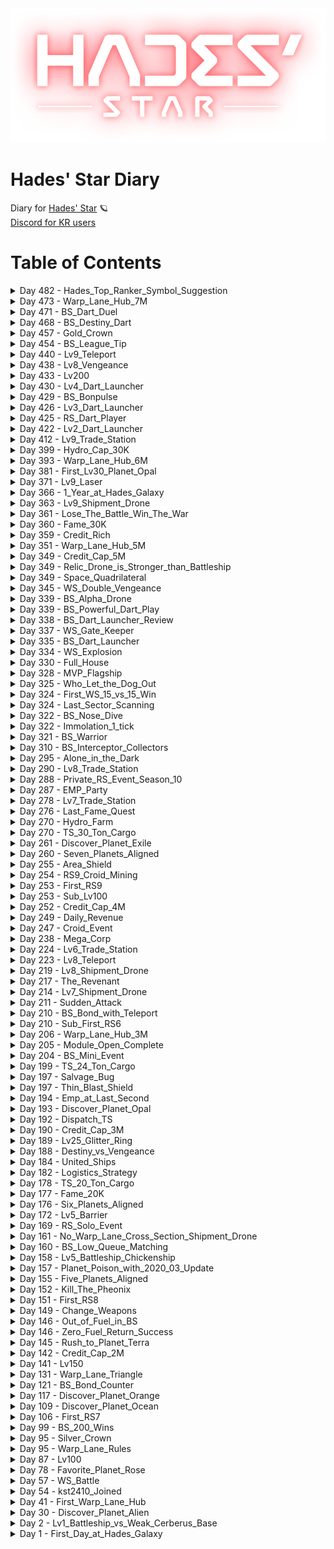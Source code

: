 <div align='center'>
  <img src='./assets/logo.png' alt='logo'>
</div>

# Hades' Star Diary
Diary for [Hades' Star](https://store.steampowered.com/app/755800) :ringed_planet:  
[Discord for KR users](http://discord.gg/TR5CJ2p)

# Table of Contents
  <details>
    <summary>Day 482 - Hades_Top_Ranker_Symbol_Suggestion</summary>
    <br/>각 성단별 랭커 심볼에 대한 단상...  <br/>헤드기어보다는 후광같은 걸로 표현했으면 훨씬 더 좋았을것 같다  <br/>현재 심볼 그대로라면 백성 랭커는 영 되고싶지않다 :smirk:    <br/><br/>
    <image src="./assets/20211023_Hades_Top_Ranker_Symbol_Suggestion.png" align="center">
  </details>
  <details>
    <summary>Day 473 - Warp_Lane_Hub_7M</summary>
    <br/>7백만 워프레인허브 완공! :yum:    <br/><br/>
    <image src="./assets/20211014_Warp_Lane_Hub_7M.png" align="center">
  </details>
  <details>
    <summary>Day 471 - BS_Dart_Duel</summary>
    <br/>청성 다트 랭커 간의 막고라....  <br/>패자는 즉시 5등 :weary:   <br/><br/>상대가 10오실에 6다트라 무기 실드 모두 열세였는데...  <br/>다행히 상대가 다트 무빙샷 매커니즘에 익숙치 않아 다트 미사일 6대 중 1대만 맞고 승리 :laughing:  <br/>원래는 2대 맞을 건데 임펄스로 긴급탈출해서 생존! 2대 맞았으면 죽었을듯...  <br/><br/>그나저나... 4렙 다트 4대나 꽂아야 간신히 죽다니... 역시 10오실 미친 실드량 :confused:  <br/><br/>[youtube video](https://youtu.be/QV3F4djVQD0)    <br/><br/>
    <image src="./assets/20211012_BS_Dart_Duel.png" align="center">
  </details>
  <details>
    <summary>Day 468 - BS_Destiny_Dart</summary>
    <br/>운명의 다트... :dart::star2:    <br/><br/>[youtube video](https://youtu.be/GkIXZApo_Xg)  <br/><br/>
    <image src="./assets/20211009_BS_Destiny_Dart.png" align="center">
  </details>
  <details>
    <summary>Day 457 - Gold_Crown</summary>
    <br/>청성 금왕관으로 업그레이드! :crown:  <br/>다음 시즌엔 꼭 청성 마스터... :sob:  <br/><br/>
    <image src="./assets/20210928_Gold_Crown.png" align="center">
  </details>
  <details>
    <summary>Day 454 - BS_League_Tip</summary>
    <br/>청색성단 리그 1일차에 청성 랭킹 6판 (all 1등 시 총 72점) 확보 방법  <br/><br/>문제 상황 :  <br/>리그 시작 전에 청성을 안하고 쌓아두면 청성 보상이 2일치 쌓이듯 랭킹 6판 (하루에 랭킹 3판씩 생성) 이 쌓여있을거라고 생각하지만  <br/>실은 랭킹 3판 + 1판 = 4판 밖에 쌓이지 않는다  <br/>청성 랭커를 노린다면 몇점 차이로 승부가 갈리는 경우도 있으므로, 이는 매우 크리티컬한 문제다.  <br/><br/>해결 방법 :  <br/>청성 리그는 한국 시간으로 대략 새벽 2시 20분에 시작하고 끝난다. 이 점을 이용하여 다음과 같은 플레이가 가능하다  <br/>  <br/>1. 리그 종료 1d 5h 전 (한국 시간 9시) 에 청성 랭킹 3판을 완료한다  <br/>2. 리그 종료 0d 5h 에는 청성을 하지 않는다 (랭킹 3판 생성)  <br/>3. 리그 종료 후 새로운 리그에서 청성을 한다  <br/>4. 새로운 리그 종료 29d 5h 쯤 랭킹 3판이 다시 생기면 청성을 한다 (청성 1일차 랭킹 6판 완료)  <br/>5. 새로운 리그가 종료되기 전에 (30일 * 3판) + 3판 = 93판을 플레이할 수 있다   <br/>  <br/>리그 기간 내내 all 1등 시 93판 * 12점 = 1,116점으로 이론 상 최대점수 획득이 가능하다.  <br/>  <br/>참고로 역대 청성 1등은 940 ~ 1,000 점 수준에 형성되어 있으며 이는 1등/1등/2등 = 32점으로 하루 평균 4점 감점 당한 수준이다.<br/>
  </details>
  <details>
    <summary>Day 440 - Lv9_Teleport</summary>
    <br/>9텔의 위엄... 어마무시한 범위보소 :100:  <br/>근데 수소 소비량 800... :pensive:  <br/>  <br/><br/>
    <image src="./assets/20210911_Lv9_Teleport.png" align="center">
  </details>
  <details>
    <summary>Day 438 - Lv8_Vengeance</summary>
    <br/>복수 8렙 달성 :star2:  <br/>  <br/><br/>
    <image src="./assets/20210909_Lv8_Vengeance.png" align="center">
  </details>
  <details>
    <summary>Day 433 - Lv200</summary>
    <br/>200렙 달성!<br/>플레이 433일만에 튜토리얼 끝낸 늅 :hatching_chick:  <br/><br/>
    <image src="./assets/20210904_Lv200.png" align="center">
  </details>
  <details>
    <summary>Day 430 - Lv4_Dart_Launcher</summary>
    <br/>다트 4렙 달성...!  <br/>이제 가디언 한방따리! 드루와 드루와 :boom:  <br/><br/>
    <image src="./assets/20210901_Lv4_Dart_Launcher.png" align="center">
  </details>
  <details>
    <summary>Day 429 - BS_Bonpulse</summary>
    <br/>청성 업계인의 새로운 무기 : 끈펄스 :star2:    <br/><br/>[youtube video](https://youtu.be/lKttyMr1nCE)    <br/><br/>
    <image src="./assets/20210831_BS_Bonpulse.png" align="center">
  </details>
  <details>
    <summary>Day 426 - Lv3_Dart_Launcher</summary>
    <br/>다트 3렙 완료!  <br/>좀 더 강해진 기분이 든다 :muscle:    <br/><br/>
    <image src="./assets/20210828_Lv3_Dart_Launcher.png" align="center">
  </details>
  <details>
    <summary>Day 425 - RS_Dart_Player</summary>
    <br/>9적 다다대 조합으로 성공적 변경 :kissing_heart:  <br/><br/>처음에는 적응안돼서 1행 실패 3~5회 연속으로하다가...  <br/>눈물을 흘리며 텔 모두 빼고 강화에 복수2개까지 껴서 1행 간신히 성공...  <br/><br/>이 렙 먹고 뚜벅이라니!!! :sob: <br/><br/>하지만 좀 더 돌다보니 손(?)이 업그레이드 되어서 다시 강화랑 복수 하나 빼고 텔포 재설치 후 솔로 1행 성공!  <br/>뚜벅이 탈출 성공 :innocent:  <br/><br/>현재 조합은  <br/><br/>8대형/4오실/8텔/7복수/3재활/1안식  <br/>2다트/5블실/8텔/7장벽/3재활/1안식  <br/>2다트/1광실/8텔/7장벽/3재활/1안식  <br/><br/>
    <image src="./assets/20210827_RS_Dart_Player.png" align="center">
  </details>
  <details>
    <summary>Day 422 - Lv2_Dart_Launcher</summary>
    <br/>다트런쳐 2렙 :rocket:    <br/>인터셉터 한방 컷 나오는 5렙까지 쭉 달릴 예정 :wink:  <br/><br/>
    <image src="./assets/20210824_Lv2_Dart_Launcher.png" align="center">
  </details>
  <details>
    <summary>Day 412 - Lv9_Trade_Station</summary>
    <br/>교역정거장 9렙 완공!  <br/><br/>
    <image src="./assets/20210814_Lv9_Trade_Station.png" align="center">
  </details>
  <details>
    <summary>Day 399 - Hydro_Cap_30K</summary>
    <br/>수소캡 30만 달성!  <br/><br/>
    <image src="./assets/20210801_Hydro_Cap_30K.png" align="center">
  </details>
  <details>
    <summary>Day 393 - Warp_Lane_Hub_6M</summary>
    <br/>6M 워프레인허브 완공!  <br/>스페이스 나스카 문양을 완성해가고 있다... :star_struck:  <br/><br/>
    <image src="./assets/20210726_Warp_Lane_Hub_6M.png" align="center">
  </details>
  <details>
    <summary>Day 381 - First_Lv30_Planet_Opal</summary>
    <br/>첫 레벨 30 행성...!  <br/>우주엘레베이터가 인상적이다. 언제 설치됐지 :monocle_face:  <br/>  <br/><br/>
    <image src="./assets/20210714_First_Lv30_Planet_Opal.png" align="center">
  </details>
  <details>
    <summary>Day 371 - Lv9_Laser</summary>
    <br/>9레 완성!  <br/>6레부터 한번에 쭉달려서 9레가 되니 정말 체감 파워 뿜뿜 :star_struck:   <br/>이제 청성에서도 백성에서도 맞대결이 두렵지 않다 :muscle:  <br/>  <br/><br/>
    <image src="./assets/20210704_Lv9_Laser.png" align="center">
  </details>
  <details>
    <summary>Day 366 - 1_Year_at_Hades_Galaxy</summary>
    <br/>하데스 은하계 진입 1주년 :kissing_heart:<br/>
  </details>
  <details>
    <summary>Day 363 - Lv9_Shipment_Drone</summary>
    <br/>수송품드론 9레벨 달성!!! :moneybag:  <br/><br/>수소소비량 7,500 -> 10,000 으로 증가  <br/>  <br/><br/>
    <image src="./assets/20210626_Lv9_Shipment_Drone.png" align="center">
  </details>
  <details>
    <summary>Day 361 - Lose_The_Battle_Win_The_War</summary>
    <br/>백성 격언 중 "상대 콥에 12끈이 보이거든 1행이나 하라..." 는 말이 있다  <br/>질게 뻔한 한타 싸움... 하지만 백성에서는 기습적 동맥경화(?) 한 방이면 모든 게 끝!  <br/><br/>방심한 상대는 우리 전함들을 한번 전멸시키고 유물을 163개나 10행에 넣어두고도 딱 2개...  <br/>그것도 인트러스트로 간신히 가져갈 수 있었다 ㅋㅋㅋ  <br/><br/>최종 스코어는 자그마치 26 : 2 로 낙승!  <br/><br/>[youtube video](https://youtu.be/qNXM8x_8c8g)   <br/><br/>
    <image src="./assets/20210624_Lose_The_Battle_Win_The_War.png" align="center">
  </details>
  <details>
    <summary>Day 360 - Fame_30K</summary>
    <br/>명성 30,000 달성!!  <br/><br/>
    <image src="./assets/20210623_Fame_30K.png" align="center">
  </details>
  <details>
    <summary>Day 359 - Credit_Rich</summary>
    <br/>나도 이제 크레딧 부- 자 :moneybag:  <br/><br/>
    <image src="./assets/20210622_Credit_Rich.png" align="center">
  </details>
  <details>
    <summary>Day 351 - Warp_Lane_Hub_5M</summary>
    <br/>5M 워프레인허브 완공 :star_struck:  <br/><br/>
    <image src="./assets/20210614_Warp_Lane_Hub_5M.png" align="center">
  </details>
  <details>
    <summary>Day 349 - Credit_Cap_5M</summary>
    <br/>5백만 클캡 달성! <br/>드뎌 워프레인, 수송드론 5백만따리 업그레이드 하겠구먼!  <br/><br/>
  </details>
  <details>
    <summary>Day 349 - Relic_Drone_is_Stronger_than_Battleship</summary>
    <br/>긴장이 흐르는 국경지대...  <br/><br/>초반 격전지 였던 10시 방향 10행에서 무력으로 밀린 후 :sob:  <br/>급하게 5시 방향 10행으로 변경.  <br/><br/>근데 웃긴 건 압도적 점수 차이로 이길 예정 :roll_eyes:  <br/>고렙 유물드론이 이렇게 중요합니다...  <br/><br/>
    <image src="./assets/20210612_Relic_Drone_is_Stronger_than_Battleship.png" align="center">
  </details>
  <details>
    <summary>Day 349 - Space_Quadrilateral</summary>
    <br/>범- 우주적 도형 생성...    <br/><br/>
    <image src="./assets/20210612_Space_Quadrilateral.png" align="center">
  </details>
  <details>
    <summary>Day 345 - WS_Double_Vengeance</summary>
    <br/>더블 복수 예열 중...  <br/><br/>
    <image src="./assets/20210608_WS_Double_Vengeance.png" align="center">
  </details>
  <details>
    <summary>Day 339 - BS_Alpha_Drone</summary>
    <br/>청성 종이비행기 날리기의 핵심은 역시  <br/>종이비행기의 내구력!  <br/><br/>1렙 : 400, 2렙 1,200, 3렙 2,500 인데  <br/>인셉 DPS가 90이니 3렙이면 인셉 3마리 협공도 약 9초 정도 버틸 수 있는 수준!  <br/><br/>이정도면 인셉 날리기엔 이론상 충분하다  <br/>빨리 올려서 다음 시즌은 제발 성공적으로... :weary:  <br/><br/>
    <image src="./assets/20210602_BS_Alpha_Drone.png" align="center">
  </details>
  <details>
    <summary>Day 339 - BS_Powerful_Dart_Play</summary>
    <br/>다트 1렙 + 광실 1렙으로 전함 2대 순삭하기...  <br/>진짜 맞기만하면 엄청 쎄긴하다 다트 :star_struck:  <br/><br/>[youtube video](https://youtu.be/yTFV_2I4Hbc)<br/>
  </details>
  <details>
    <summary>Day 338 - BS_Dart_Launcher_Review</summary>
    <br/>청성 다트 모듈로 도전 후기 <br/><br/>1. 인셉은 최악의 적 :  <br/>딱 달라붙은 상태 아니면 같은 위치에서 인셉 하나한테 영거리 다트 쏴도 못 맞춘다 (오메가 실드 사용 시)  <br/><br/>2. 다트의 긴 사정거리는 패널티 :  <br/>보통이면 안 닿고 스쳐지나갈 위치인데 어그로 끌려서 인셉들이 몰려듬 :weary:  <br/><br/>3. 종잇장도 맞들면 망 :  <br/>다트와 본체가 인셉에게 동시에 맞으니 안 그래도 종잇장인 광역실드가 살살 녹아버림 :sob: (광역 실드 사용 시)  <br/><br/>4. 너덜너덜 :  <br/>타임워프로 실드 2장 쓰는데도 켈베들 처리하고나면 너덜너덜...  <br/>광역 실드는 살살 녹아서, 오메가 실드는 딜 로스가 너무 많아서.. :vomiting_face:  <br/><br/>결론  <br/><br/>다트는 고급 사용자용 모듈 맞음 ㅇㅇ; 당할 땐 신박한데 쓰는 입장에선 좋지만은 않은 모듈    <br/>이번 시즌은 망... 알파드론 3렙으로 인셉들 싹 치우는 거 가능한지 시험해보고 <br/>안된다 싶으면 차라리 원래 하던대로 포격끼고 도는 게 나을 듯  <br/>랭크 매칭율로 보나 승률로 보나 이래저래...<br/>
  </details>
  <details>
    <summary>Day 337 - WS_Gate_Keeper</summary>
    <br/>다트 찍고 처음으로 해보는 백색성단 게이트키퍼  <br/><br/>주요 임무는 펫 삼을 켈베 하나를 끈텔로 납치 후 다트로 피해 없는 교전상태를 유지,  <br/>외근 나간 다른 전함들이 도약으로 빠른 귀환 & 모듈 교환이 가능하도록 하는 것  <br/><br/>이 직무는 간단해보이지만 사실 텔, 끈, 다트, 장벽 4개 모듈이 필요한 콤비네이션...!!  <br/><br/>
    <image src="./assets/20210531_WS_Gate_Keeper.png" align="center">
  </details>
  <details>
    <summary>Day 335 - BS_Dart_Launcher</summary>
    <br/>청색성단 다음 시즌 도전 준비 (거의) 완료...  <br/>끈 2렙이랑 알파드론 3렙으로만 올리면 되는데,  <br/>뭐 크리티컬한 셋팅인 다트 1렙과 복수 7렙은 준비가 완료되었으니 문제 없음!  <br/><br/>
    <image src="./assets/20210529_BS_Dart_Launcher.png" align="center">
  </details>
  <details>
    <summary>Day 334 - WS_Explosion</summary>
    <br/>하데스 스타 최고의 장관은 역시 백색성단 폭파씬 :bomb:  <br/><br/>
    <image src="./assets/20210528_WS_Explosion.png" align="center">
  </details>
  <details>
    <summary>Day 330 - Full_House</summary>
    <br/>마지막 섹터 스캔을 끝으로 마지막 행성이자 두번째 얼음행성 발견 완료! :ice_cube:  <br/>두개의 강한켈베기지를 적성3+청성1+백성1 = 전함 5대 총동원해서 밀어버리고  <br/>노랑성단 탐험가 + 식민지 개척자 업적도 완료하니,  <br/>이제 후반부 컨텐츠에 들어섰구나... 하는 느낌이 확~ 온다 :sweat_smile:  <br/><br/>
    <image src="./assets/20210524_Full_House.png" align="center">
  </details>
  <details>
    <summary>Day 328 - MVP_Flagship</summary>
    <br/>이번 백색성단의 MVP : 기함  <br/>유물 22개 + 수송 2대 + 채굴 1대 잡아먹는 기염을 토해 승리 굳히기를 해냄...!  <br/>상대는 10행 점거하고 우리는 5행 점거했는데 ㅋㅋㅋㅋㅋ  <br/>게이트키퍼가 얼마나 중요한 포지션인지 확인할 수 있었던 판이었음 :laughing:  <br/><br/>
    <image src="./assets/20210522_MVP_Flagship.png" align="center">
  </details>
  <details>
    <summary>Day 325 - Who_Let_the_Dog_Out</summary>
    <br/>1다트 2광실 12탐웦의 무시무시함을 목격...  <br/>기동력 실화냐...  <br/>이기긴 했는데 리얼 운빨 :fearful:  <br/><br/>[youtube video](https://youtu.be/PIAtvsS8rHk)  <br/><br/>
    <image src="./assets/20210519_Who_Let_the_Dog_Out.png" align="center">
  </details>
  <details>
    <summary>Day 324 - First_WS_15_vs_15_Win</summary>
    <br/>백색 첫 15 vs 15 승리...!  <br/>9적 오고 3티어 승리를 하니 120만 클딧에 8만 수소...! :moneybag:  <br/>달달하다 :honey_pot:  <br/><br/>
    <image src="./assets/20210518_First_WS_15_vs_15_Win.png" align="center">
  </details>
  <details>
    <summary>Day 324 - Last_Sector_Scanning</summary>
    <br/>마지막 섹터까지 오픈 중...  <br/>결국 끝을 보게 만드는구나 더럽게 안나오는 얼행2... :sweat:    <br/><br/>
    <image src="./assets/20210518_Last_Sector_Scanning.png" align="center">
  </details>
  <details>
    <summary>Day 322 - BS_Nose_Dive</summary>
    <br/>"난 죽음을 택하겠다!"  <br/><br/>[youtube video](https://youtu.be/GCREdQUiNvI)<br/>
  </details>
  <details>
    <summary>Day 322 - Immolation_1_tick</summary>
    <br/>기함 이몰레이션을 처음 직접 써봤다...  <br/>1틱 차이로는 피가 0이되어도 켈베 함선 이미지가 남아있다는 것을 확인 신기신기... :sweat_smile:  <br/><br/>
    <image src="./assets/20210516_Immolation_1_tick.png" align="center">
  </details>
  <details>
    <summary>Day 321 - BS_Warrior</summary>
    <br/>청색성단 워리어 업적 완료!  <br/><br/>
    <image src="./assets/20210515_BS_Warrior.png" align="center">
  </details>
  <details>
    <summary>Day 310 - BS_Interceptor_Collectors</summary>
    <br/>착한인셉 42친구 모으기 퀘스트...  <br/>게으름피우다 2시간 남짓 남았을 때 18친구밖에 못 모은 상태였는데  <br/>청성에서 수기+재활용+강화+안식끼고 인셉대환장파티를 열어 가볍게 해결!  <br/>참고로 돌다보니 안건데 내 전함 터진 이후에 인셉을 다른 전함이 잡더라도 카운트 올라감!  <br/><br/>[youtube video](https://www.youtube.com/watch?v=jO-uUAJO9wc)  <br/><br/>
    <image src="./assets/20210504_BS_Interceptor_Collectors.png" align="center">
  </details>
  <details>
    <summary>Day 295 - Alone_in_the_Dark</summary>
    <br/>강력한 켈베기지와 켈베함선이 그득할게 뻔한 미확인섹터를 안전하게 건너가는 채굴이...  <br/><br/>
    <image src="./assets/20210419_Alone_in_the_Dark.png" align="center">
  </details>
  <details>
    <summary>Day 290 - Lv8_Trade_Station</summary>
    <br/>교역정거장 8렙 완공!  <br/>교역정거장 6렙의 약 2배 효율... 믓찌다...  <br/>수송품 당 1,000 클딧 넘었다고 좋아했었는데 이젠 2,000 클딧! :heart_eyes:  <br/><br/>
    <image src="./assets/20210414_Lv8_Trade_Station.png" align="center">
  </details>
  <details>
    <summary>Day 288 - Private_RS_Event_Season_10</summary>
    <br/>비공개 적색성단 이벤트 시즌 10 종료  <br/><br/>혁명군 코퍼레이션 136위 / 342,029점  <br/>NOVA 코퍼레이션 181위 / 302,197점  <br/><br/>NOVA 콥에선 기본급 100% 인상(?) 받고 용병으로 뛰었고 (8적 16개, 7적 142개, 6적 18개) * 2 매출을 내는데 성공 :laughing:  <br/>200위권 밖일때부터 달려서 결국 200위 순위권에 뙇 모습이 나올 때의 그 뿌듯함이란...  <br/> <br/>7적 비공으로 유물 2배로 받아가며 뛰니 수소가 흑자가 나는 것을 볼 수 있었다...! 넘나리 풍성한 이벤트!  <br/>I also credit joa :money_mouth_face:    <br/><br/>
    <image src="./assets/20210412_Private_RS_Event_Season_10.png" align="center">
  </details>
  <details>
    <summary>Day 287 - EMP_Party</summary>
    <br/>신나게 터지는 EMP에 맞춰 인셉 댄스...  <br/><br/>[youtube video](https://youtu.be/SmfuUwMQXh0)<br/><br/>
    <image src="./assets/20210411_EMP_Party.png" align="center">
  </details>
  <details>
    <summary>Day 278 - Lv7_Trade_Station</summary>
    <br/>교역정거장 7렙 완성!  <br/>시간 당 1,568 클딧 :kissing_closed_eyes:  <br/><br/>
    <image src="./assets/20210402_Lv7_Trade_Station.png" align="center">
  </details>
  <details>
    <summary>Day 276 - Last_Fame_Quest</summary>
    <br/>마지막 명성퀘 완료...!  <br/>27,000 명성에 750,000 크레딧 112,500 수소 획득 :laughing:  <br/><br/>
    <image src="./assets/20210331_Last_Fame_Quest.png" align="center">
  </details>
  <details>
    <summary>Day 270 - Hydro_Farm</summary>
    <br/>부계 첫 포도밭 완성!  <br/>섹터 당 보유 수소량 : 21,000 = 1,500 * 14  <br/><br/>제네시스 1렙으로 시작해서 정말 오래걸렸다 :sob:  <br/><br/>
    <image src="./assets/20210325_Hydro_Farm.png" align="center">
  </details>
  <details>
    <summary>Day 270 - TS_30_Ton_Cargo</summary>
    <br/>수송선 30톤 달성...!!!  <br/>이제 7적 3개씩, 9적 2개씩! :blush:  <br/><br/>
    <image src="./assets/20210325_TS_30_Ton_Cargo.png" align="center">
  </details>
  <details>
    <summary>Day 261 - Discover_Planet_Exile</summary>
    <br/>첫번째 얼음행성 발견...!!! :ice_cube:  <br/><br/>
    <image src="./assets/20210316_Discover_Planet_Exile.png" align="center">
  </details>
  <details>
    <summary>Day 260 - Seven_Planets_Aligned</summary>
    <br/>부계 행성이 드디어 7개 1열로 완성되었다...  <br/>하데스 스타에서 행성을 1열로 늘어놓을수 있는 최대치 :zany_face:  <br/>이제 우주가 멸망할 일만 남은 건가  <br/><br/>
    <image src="./assets/20210315_Seven_Planets_Aligned.png" align="center">
  </details>
  <details>
    <summary>Day 255 - Area_Shield</summary>
    <br/>9적에서 광역실드 도입...  <br/>처음엔 오메가실드 2대 빼고 광실 2대 넣었는데  <br/>너무 종잇장이라... 선봉함은 오실로 교체했더니 편- 안.  <br/><br/>화력 딸려서 3포격 했더니  <br/>피닉스 터지고 나오는 힐링포션(?) 인 센티넬들이  <br/>독약으로 바뀌어서 엄청 따가웠는데 :skull_and_crossbones:   <br/>이제 블실함 터질 걱정 안해도 되서 기쁘다 :laughing:  <br/><br/>
    <image src="./assets/20210310_Area_Shield.png" align="center">
  </details>
  <details>
    <summary>Day 254 - RS9_Croid_Mining</summary>
    <br/>오늘도 평화로운 9적 꿀광...  <br/>이웃 섹터 폭격기 & 스톰이 격한 환영 중이다  <br/><br/>[youtube video](https://www.youtube.com/watch?v=-eu2N5eVj0s)<br/>
    <image src="./assets/20210309_RS9_Croid_Mining.png" align="center">
  </details>
  <details>
    <summary>Day 253 - First_RS9</summary>
    <br/>첫 9적 진입...  <br/>9적 행성이 불 행성인 이유를 알았다  <br/>불 맛이기 때문이다 :fire:    <br/>EMP 쓰고 1스톰, 2피닉, 1봄버 섹터를 밀어보려했으나 전멸 :sob:  <br/>화력 창렬... :vomiting_face:  <br/>8포격이 시급하다...  <br/>  <br/><br/>==========================<br/><br/>대형화포 빼고 EMP + 3포격 셋팅으로 화력 보강하여 1행 성공...!  <br/>8적 처음갔을때 재활용 빼고 4렙 전함으로 몸비틀어 깨던만큼은 아니지만 역시 편안한 클리어는 아님 :weary:  <br/>그나저나 9적 15톤이라 유물 1개씩 들고오니 수송선 6대 가야 행성 1개 간신히 다 털어오네... :sob:  <br/>10화물실확장 모듈 1순위로 변경!!!  <br/>도면 2,333장 더 모아야한다...  <br/><br/>
    <image src="./assets/20210308_First_RS9_01.png" align="center"><br/><br/><image src="./assets/20210308_First_RS9_02.png" align="center">
  </details>
  <details>
    <summary>Day 253 - Sub_Lv100</summary>
    <br/>부계 100렙 달성...!  <br/><br/>
    <image src="./assets/20210308_Sub_Lv100.png" align="center">
  </details>
  <details>
    <summary>Day 252 - Credit_Cap_4M</summary>
    <br/>400만 클캡...! :money_mouth_face:  <br/>9적 가즈아!!!  <br/><br/>
    <image src="./assets/20210307_Credit_Cap_4M.jpg" align="center">
  </details>
  <details>
    <summary>Day 249 - Daily_Revenue</summary>
    <br/>크레딧 1일 수입 내역  <br/><br/>총합 : 1,245,685    <br/>청성 : 169,650  <br/>꿀광 (적성 8렙) : 300,000 = 150,000 * 2 (2배 이벤트)  <br/>유물 연구 (적성 8렙 테트) : 49,600 = 6,200 * 8회  <br/>유물 재활용 (적성 7렙) : 192,000 = 2,400 * 20개 * 4회  <br/>수송 (수송품드론 8렙, 교역정거장 6렙 3개, 행성 14개) : 534,435 = 1,245,685 - 169,650 - 300,000 - 49,600 - 192,000  <br/><br/>
    <image src="./assets/20210304_Daily_Revenue.PNG" align="center">
  </details>
  <details>
    <summary>Day 247 - Croid_Event</summary>
    <br/>적성 꿀광 2배 이벤트라니...  <br/>이럴줄 알았으면 교역정거장 업글할게 아니라 빨리 9적부터 갔을텐데 ㅠㅠ  <br/><br/>크리스탈 박아볼까... 잠시 생각했으나<br/>9적 기준 2배 45만 클딧이라 8적 기준 30만 클딧이랑 차이가 15만 클딧...  <br/>7일 차이라고 생각하면 105만 클딧...  <br/>일일 클딧 수입이 100만이니 그냥 하루 놀았다 생각하고 패스하는 걸로... :sob:    <br/><br/>
    <image src="./assets/20210302_Croid_Event.PNG" align="center">
  </details>
  <details>
    <summary>Day 238 - Mega_Corp</summary>
    <br/>Mega Corp. 개념 및 소개  <br/><br/>Hades' Star 의 적색성단(이하 적성으로 축약표기) 매칭은 크게 2가지다  <br/>  1. 전세계 유저 임의 매칭 (= 공개적성, 공적)  <br/>  2. 코퍼레이션 내 매칭 (= 비공개적성, 비공)  <br/><br/>이때 1번의 문제는 수질(?) 이 너무 안좋다는 것이다  <br/>매칭돼고 유물이 있는 행성을 클리어하기보단 크레딧을 주는 Croid 만 캐고있거나  <br/>아예 전함은 워프를 시키지도 않는 날먹러가 있거나...  <br/>심한 경우 인터셉터 및 디스트로이어를 이용한 트롤링까지 다양하다  <br/><br/>그래서 2번을 택하자니...   <br/>내가 속해있는 코퍼레이션에 내가 도는 적성 레벨에 맞는 유저가 대기중인 경우가 적다는 단점이 있다  <br/>이에 양쪽의 단점을 메꾸기 위해 생겨난 것이 콥들의 연합체인 "메가 코퍼레이션" (이하 메가콥으로 축약표기)이다  <br/><br/>메가콥을 만들기 위한 준비물은 다음과 같다  <br/>  1. 디스코드 서버  <br/>  2. 유저 매칭큐를 위한 봇 개발  <br/>  3. 매칭된 유저들이 모여서 비공을 돌릴 코퍼레이션들 (자리가 부족할 경우를 대비해 여러개의 콥이 필요하다)  <br/><br/>현재 활발하게 돌고있는 메가콥으로는...  <br/><br/>[Black Star Order](https://discord.gg/YrCvGAYCbm)  <br/>[United Industries of Hades](https://discord.gg/GNyBZyw97W) 등이 있다  <br/><br/>BSO 는 적성을 돌기위한 최소모듈렙 기준이 있으며 수소채굴 및 행성공략순서 등 룰이 타이트하다    <br/>한편 UIH 의 경우 해당 최소조건이 없으며 전반적으로 자유로운 편이다  <br/><br/>플레이 자유도 : BSO < UIH < 공적  <br/><br/>필자는 UIH를 주로 돌기에 해당 메가콥 이용법에 대한 간단한 소개를 첨부한다  <br/><br/>1. 가입: 위 첨부한 discord url 을 통해 가입 후 #lobby 에서 관리자에게 게임 내 소속 콥 및 이름을 말하고 ally 권한을 받는다 (guest -> ally)    <br/><br/>2. self 권한주기 (적성 ping 요청): #self-assignable-roles 에서 ping (알림) 을 받길 원하는 적성 레벨 이모지를 클릭한다    <br/><br/>3. 자신의 전함 상태에 따른 정보 표시: #lobby 에서 !rsmod 라고 타이핑하면 DM(개인메세지) 으로 자신의 전함 상태를 표시할 수 있는 메뉴가 전달된다    <br/><br/>4. 적성 큐에 참여: #uih-rs 에서 참여하길 원하는 적성 레벨 이모지를 클릭한다    <br/><br/>5. 적절한 콥에 모여 비공 참여: 구성 자회사(?) 콥 명단은 #welcome 에 나와있으니 참고<br/>
    <image src="./assets/20210221_Mega_Corp_01.png" align="center"><br/><br/><image src="./assets/20210221_Mega_Corp_02.png" align="center"><br/><br/><image src="./assets/20210221_Mega_Corp_03.png" align="center"><br/><br/><image src="./assets/20210221_Mega_Corp_04.png" align="center"><br/><br/><image src="./assets/20210221_Mega_Corp_05.png" align="center">
  </details>
  <details>
    <summary>Day 224 - Lv6_Trade_Station</summary>
    <br/>교역정거장 6레벨 달성...!  <br/>드디어 1,000 클딧 넘는 수송품들이 보이기 시작했다 :laughing:  <br/><br/>
    <image src="./assets/20210207_Lv6_Trade_Station.png" align="center">
  </details>
  <details>
    <summary>Day 223 - Lv8_Teleport</summary>
    <br/>Lv8 텔레포트 장착!  <br/>황색성단에서조차 엄청 넓다...!  <br/>다 좋은데 이용료가 500 수소로 증가... ㄷㄷ    <br/><br/>
    <image src="./assets/20210206_Lv8_Teleport.jpg" align="center">
  </details>
  <details>
    <summary>Day 219 - Lv8_Shipment_Drone</summary>
    <br/>수송품드론 8렙!  <br/>수소 소비량이 5,000 -> 7,500 으로 증가...  <br/>그리고 드디어 기다리고 기다리던 텔레포트 8렙 클릭!   <br/><br/>
    <image src="./assets/20210202_Lv8_Shipment_Drone.jpg" align="center">
  </details>
  <details>
    <summary>Day 217 - The_Revenant</summary>
    <br/>혁명군 콥 비공개 적성에서 있었던 사건  <br/>제목은 "레버넌트: 죽음에서 돌아온 자" 정도로 하면 될듯...?  <br/>채굴이 장벽과 수송선 발송과 텔 기타 등등으로 간신히 사상자 발생은 막음 ㅋㅋㅋ  <br/><br/>[youtube video](https://www.youtube.com/watch?v=TYgv0dWEKZE)  <br/><br/>
    <image src="./assets/20210131_The_Revenant.png" align="center">
  </details>
  <details>
    <summary>Day 214 - Lv7_Shipment_Drone</summary>
    <br/>수송품드론 7렙!  <br/>수소 소비량이 4,000 -> 5,000 으로 증가...  <br/>연이어 수송품드론 8렙 클릭!  <br/><br/>
    <image src="./assets/20210128_Lv7_Shipment_Drone.jpg" align="center">
  </details>
  <details>
    <summary>Day 211 - Sudden_Attack</summary>
    <br/>채굴을 마치자 채구리 편대가 펼쳐지면서 센티넬의 기습을 받았다...  <br/>... 내가 이래서 채굴함은 모조리 안식처를 달지 -_-;  <br/><br/>다시 돌려보니 육안으로는 펼쳐진거 같지도 않은게 함정  <br/><br/>[youtube video](https://www.youtube.com/watch?v=Th024yHSZQU)<br/>
  </details>
  <details>
    <summary>Day 210 - BS_Bond_with_Teleport</summary>
    <br/>청성 끈텔 첫 성공...!  <br/>끈이 1렙이라 시간 엄청 짧은데다가  <br/>텔은 주로 인셉날리기만해서 =_=a (로우큐에선 나름 위협적...)  <br/>끈텔 콤보는 이제서야 처음 써먹어봄...!  <br/><br/>[youtube video](https://www.youtube.com/watch?v=DthLX9jCKmE)<br/>
  </details>
  <details>
    <summary>Day 210 - Sub_First_RS6</summary>
    <br/>부계 첫 6적 진입...  <br/>현재 클캡이 25만이고... 7적이 100만이니까...    <br/>실화냐 =_=a  <br/><br/>
    <image src="./assets/20210124_Sub_First_RS6.png" align="center">
  </details>
  <details>
    <summary>Day 206 - Warp_Lane_Hub_3M</summary>
    <br/>3백만 워프레인허브 완공...!  <br/><br/>
    <image src="./assets/20210120_Warp_Lane_Hub_3M.png" align="center">
  </details>
  <details>
    <summary>Day 205 - Module_Open_Complete</summary>
    <br/>달콤한 11적 테트 오픈...  <br/>원격 폭탄 모듈을 끝으로 해제된 모듈 59/59 완성!<br/>
  </details>
  <details>
    <summary>Day 204 - BS_Mini_Event</summary>
    <br/>아몰라님이 주최하신 청성미니게임 공동2등...!  <br/><br/>===  <br/><br/>참가자격  <br/>본계정으로 누구나 참여가능  <br/><br/>진행일정<br/>14일 00:00 ~ 21일 23:59  <br/><br/>참가보상<br/>1등 11적 사면체 40개  <br/>2등 11적 사면체 20개  <br/>3등 11적 사면체 10개  <br/>(수송함 용량 20톤미만인 분은 적재가능한 최고레벨 사면체로 지급)  <br/><br/>===  <br/><br/>Kayden         12점 12점 12점 - 36점  <br/>Curycu         12점 08점 12점 - 32점  <br/>Voyager        12점 08점 12점 - 32점  <br/>MONSONG        12점 12점 05점 - 29점  <br/>기원설화       12점 05점 12점 - 29점  <br/>Grandverg      08점 03점 12점 - 23점  <br/>jin6939        08점 00점 12점 - 20점<br/>
  </details>
  <details>
    <summary>Day 199 - TS_24_Ton_Cargo</summary>
    <br/>드디어 수송선 24톤 달성!  <br/>8적 2개씩, 6적 3개씩 콜~!  <br/>수소 절약의 시작...!!!  <br/><br/>
    <image src="./assets/20210113_TS_24_Ton_Cargo.png" align="center">
  </details>
  <details>
    <summary>Day 197 - Salvage_Bug</summary>
    <br/>황색성단에서 힐섹터를 만들었는데...  <br/>왜 옆 섹터에서 터져도 피가 차는걸까 =_=?  <br/><br/>[youtube video](https://www.youtube.com/watch?v=pqmCUCXy79s)  <br/><br/>
    <image src="./assets/20210111_Salvage_Bug.png" align="center">
  </details>
  <details>
    <summary>Day 197 - Thin_Blast_Shield</summary>
    <br/>꿀광 캐는 김에 1행도 밀고 유물 캐오자... 로 시작된 비극...  <br/>옆집 디스트로이어가 놀러왔고 3렙 블실은 수송선 5대에 전함 3대까지 감싸기엔 너무 얇았고...  <br/>결국 수송선 5대가 터지는 비극으로 마무리...  <br/>발송 모듈까지 달아 총 손해는 약 112,500 * 5대 = 562,500 클딧  <br/>대략 0.7일의 수입을 손해보았다 ㅠ.ㅠ...  <br/><br/>[youtube video](https://www.youtube.com/watch?v=KfxtjN9HZPc)  <br/><br/>
    <image src="./assets/20210111_Thin_Blast_Shield.png" align="center">
  </details>
  <details>
    <summary>Day 194 - Emp_at_Last_Second</summary>
    <br/>디스트로이어 행성파괴 1초 남겨두고 잡는 기분...!!  <br/>하데스스타 게임 플레이가 전반적으로 느- 린 편이긴한데  <br/>7렙 이상 적색성단들에서는 제법 긴박하다...  <br/><br/>[youtube video](https://www.youtube.com/watch?v=Is1tyYsdiUA)  <br/><br/>
    <image src="./assets/20210108_Emp_at_Last_Second.png" align="center">
  </details>
  <details>
    <summary>Day 193 - Discover_Planet_Opal</summary>
    <br/>새로운 행성의 발견과 동시에 집 정리...  <br/>홈 경기에서는 전함 수 제한이 없어 아주 가뿐하다~  <br/><br/>"... 포격 맛 좀 볼래?"  <br/><br/>[youtube video](https://www.youtube.com/watch?v=hoBCpJ7jJRs)  <br/><br/>
    <image src="./assets/20210107_Discover_Planet_Opal.png" align="center">
  </details>
  <details>
    <summary>Day 192 - Dispatch_TS</summary>
    <br/>모든 수송선에 발송 설치 후 실전 투입...!  <br/>발송 1렙이 예열시간은 좀 걸리지만 (유물 6개면 24초*6개 = 144초 = 2분 24초)  <br/>수소 소비량이 1,000으로 가장 착해서 유지할 예정!  <br/>발송으로 가고 텔로 돌아오는 아주 바람직한 그림...  <br/><br/>그러니 제발 터지지만 말아줘 :sob:  <br/>복구비는 1대 당 112,500 클딧 (...)  <br/><br/>
    <image src="./assets/20210106_Dispatch_TS.jpg" align="center">
  </details>
  <details>
    <summary>Day 190 - Credit_Cap_3M</summary>
    <br/>300만 클캡 :kissing_heart:<br/>
  </details>
  <details>
    <summary>Day 189 - Lv25_Glitter_Ring</summary>
    <br/>레벨 25가 되자 링에 반짝이가 뿌려짐 :ringed_planet: :sparkles:  <br/><br/>
    <image src="./assets/20210103_Lv25_Glitter_Ring.png" align="center">
  </details>
  <details>
    <summary>Day 188 - Destiny_vs_Vengeance</summary>
    <br/>운명 함선에 복수 쓰려는 분이 계셔서 교훈을 드렸음 :kissing_heart:  <br/><br/>[youtube video](https://www.youtube.com/watch?v=VhcXbJYl2E4)<br/>
    <image src="./assets/20210102_Destiny_vs_Vengeance.jpg" align="center">
  </details>
  <details>
    <summary>Day 184 - United_Ships</summary>
    <br/>부계로 5적 공적 뛰다가 목격한 명장면...  <br/>뭉쳐야 산다...!  <br/><br/>
    <image src="./assets/20201229_United_Ships_01.jpg" align="center"><br/><br/><image src="./assets/20201229_United_Ships_02.jpg" align="center">
  </details>
  <details>
    <summary>Day 182 - Logistics_Strategy</summary>
    <br/># 수송품 드론 + 릴레이 수송 요약  <br/><br/>1. 수송품 목적지는 각 행성 & 위성 & 교역정거장 1/N 확률인듯 (체감)  <br/>  - 그렇다면 15렙 사막행성 (위성 2개) > 15렙 불행성 (위성 1개) = 15렙 바다행성 (위성 1개) > 나머지 행성 순으로 수송품 목적지가 많다  <br/><br/>2. 수송품 드론 보너스 %를 늘리려면 같은 목적지 수송품을 한 곳에 모아두는 것이 좋다  <br/>  - 50렙 행성들은 저장용량이 큰 편이라 수송품을 모아두는 역할에 딱이다  <br/>  - 50렙 행성들에 워프레인허브 연결된 목적지들을 분배한다  <br/>  - 참고로 행성의 수송품 최대 저장량은 수송품이 생산되는 최대량의 2배다 (50렙 가스행성은 40개 생산되므로 80개 저장가능)  <br/><br/>3. 워프레인허브 연결된 섹터가 아닌 곳으로 가는 수송품들은 몰아놓고 릴레이행  <br/><br/>4. 교역정거장들은 행성에 최대한 가까이 붙여 수소를 절약할 것...!  <br/>  - 안타깝게도 행성 있는 섹터 안쪽에는 들어갈 수 없어 섹터 끝에 최대한 붙여놓는 게 한계다  <br/><br/>5. 주황색 : 목적지 ID, 노란색 : 모아놓는 장소, 하늘색 : 모아놓고 릴레이  <br/><br/>
    <image src="./assets/20201227_Logistics_Strategy.png" align="center">
  </details>
  <details>
    <summary>Day 178 - TS_20_Ton_Cargo</summary>
    <br/>수송선 20톤 달성...!  <br/>드디어 7적 2개씩 들수 있게 됌 ㅠ.ㅠ...  <br/>이제 꿀광 빼곤 8적 바이바이<br/>
  </details>
  <details>
    <summary>Day 177 - Fame_20K</summary>
    <br/>명성 20,000 달성!!  <br/><br/>
    <image src="./assets/20201222_Fame_20K.png" align="center">
  </details>
  <details>
    <summary>Day 176 - Six_Planets_Aligned</summary>
    <br/>부계의 행성 6개가 1열로 늘어섬...  <br/>별들이 제자리를 찾았으니 이제 위대한 옛 존재들이 깨어난다...  <br/><br/>
    <image src="./assets/20201221_Six_Planets_Aligned.png" align="center">
  </details>
  <details>
    <summary>Day 172 - Lv5_Barrier</summary>
    <br/>장벽 5렙 업그레이드!  <br/>이제 나도 넓다!  <br/><br/>
    <image src="./assets/20201217_Lv5_Barrier.png" align="center">
  </details>
  <details>
    <summary>Day 169 - RS_Solo_Event</summary>
    <br/>아몰라님이 주최하신 솔로적성게임 8적부문 1등...!  <br/>... 사실 참가자가 1명 :sob:  <br/><br/>===  <br/><br/>최고레벨단계 적성을 1인 비공개로 한판 진행하여 가장 높은 포인트를 기록한 사람이 승리  <br/><br/>참가자격  <br/>적성스캐너 최고레벨이 7-9인 본계정  <br/>7적 부문, 8적 부문, 9적 부문 3가지 중에서 최고레벨 부문으로만 참가가능  <br/><br/>진행일정  <br/>지금~적성이벤트끝나는 순간 (2020.12.14 ~ 2020.12.16)  <br/><br/>참가보상  <br/>9적부문1등 - 11적 보라 파랑 노랑 중 종류 선택하여 16개  <br/>8적부문 1등 - 11적 노랑 10적 보라 파랑 중 종류 선택하여 16개  <br/>7적부문 1등 - 10적 파랑 노랑 9적 보라 중 종류 선택하여 16개  <br/><br/>===  <br/><br/>9적(3명참가) - jin6939(5278점)  <br/>8적(1명참가) - curycu(1716점)  <br/>7적 - 참가자없음<br/>
  </details>
  <details>
    <summary>Day 161 - No_Warp_Lane_Cross_Section_Shipment_Drone</summary>
    <image src="./assets/20201206_No_Warp_Lane_Cross_Section_Shipment_Drone.png" align="center">
  </details>
  <details>
    <summary>Day 160 - BS_Low_Queue_Matching</summary>
    <br/>청성에서 적색스캐너레벨 평가 빠진 이후 5렙 전함인데도 3~4렙 전함 상대 로우큐만 잡히는 중  <br/>벌써 10판 가까이...  <br/><br/>구성원 모듈렙이 다들 낮은 관계로 외톨이도 저렙, 중앙셀 켈베도 저렙.  <br/>청성 난이도 너무 높다면 일부러 저렙 모듈 껴놔서 난이도 다운하는 것도 좋은 방법일 것 같음  <br/><br/>레이저 9렙 오메가실드 8렙 쓰고 5~6렙 전함에 중앙셀 스톰 만나는 것보단  <br/>그냥 썩혀둔 화포 6렙 패시브실드 5렙 쓰고 로우큐 매칭하는게 정신건강에 더 나을 수도...  <br/><br/>
    <image src="./assets/20201205_BS_Low_Queue_Matching.png" align="center">
  </details>
  <details>
    <summary>Day 158 - Lv5_Battleship_Chickenship</summary>
    <br/>치킨함 완성! :laughing:  <br/>드디어 다시 재활용 모듈을 설치!!  <br/><br/>
    <image src="./assets/20201203_Lv5_Battleship_Chickenship.jpg" align="center">
  </details>
  <details>
    <summary>Day 157 - Planet_Poison_with_2020_03_Update</summary>
    <br/>2020.03 update 되면서 행성 모습들이 변경...  <br/>특히 바다행성들은 묻지도 따지지도 않고 무조건 초록색 불빛이 나도록 변경되었다...  <br/><br/>덕분에 나의 Rose 행성은 Poison 행성으로 개명 =_=  <br/>망...  <br/><br/>
    <image src="./assets/20201202_Planet_Poison_with_2020_03_Update.png" align="center">
  </details>
  <details>
    <summary>Day 155 - Five_Planets_Aligned</summary>
    <br/>부캐 키워보니 왜 행성뽑기운빨겜이란 말이 나왔는지 깨달음  <br/>행성 5개 직선배치 실화냐...  <br/>수송효율 똥망 :poop:  <br/><br/>
    <image src="./assets/20201130_Five_Planets_Aligned.png" align="center">
  </details>
  <details>
    <summary>Day 152 - Kill_The_Pheonix</summary>
    <br/>emp + teleport 선타 먹인 445 포포대 조합으로 8광 섹터 밀기 성공!  <br/>문제는 4렙 전함 텔 자리 없어 재활용 뺌 =_=  <br/>재활용 없이는 1섹터가 한계...  <br/><br/>5렙 전함 업글 눌러놨으니  <br/>1주일 후엔 다시 재활용 끼는 걸로 ㅠㅠㅠ  <br/><br/>
    <image src="./assets/20201127_Kill_The_Pheonix.png" align="center">
  </details>
  <details>
    <summary>Day 151 - First_RS8</summary>
    <br/>8적 첫 진입  <br/>445 포포대 조합으로 피닉스 잡기 실패 ㅠ...  <br/><br/>
    <image src="./assets/20201126_First_RS8.jpg" align="center">
  </details>
  <details>
    <summary>Day 149 - Change_Weapons</summary>
    <br/>665 레듀대 조합에서 445 포포대로 전환...  <br/>아직 포격 뎀이 너무 낮아 장벽 체감시간이 너무 짧다 :tired_face:<br/>
  </details>
  <details>
    <summary>Day 146 - Out_of_Fuel_in_BS</summary>
    <br/>청색성단 끈으로 마무리 지으려고하는데...  <br/>상점으로 이동하라곸ㅋㅋㅋ?  <br/>수소 부족 청성으로 메꿀 땐 주의 :tired_face:  <br/><br/>
    <image src="./assets/20201121_Out_of_Fuel_in_BS.png" align="center">
  </details>
  <details>
    <summary>Day 146 - Zero_Fuel_Return_Success</summary>
    <br/>수소 0 상태로 적색성단 점프게이트 귀환  <br/>소문으로만 괜찮다고 듣고 해보긴 처음이라 두근두근...  <br/><br/>
    <image src="./assets/20201121_Zero_Fuel_Return_Success.jpg" align="center">
  </details>
  <details>
    <summary>Day 145 - Rush_to_Planet_Terra</summary>
    <image src="./assets/20201120_Rush_to_Planet_Terra.png" align="center">
  </details>
  <details>
    <summary>Day 142 - Credit_Cap_2M</summary>
    <br/>200만 클캡 :laughing:<br/>
  </details>
  <details>
    <summary>Day 141 - Lv150</summary>
    <br/>150렙 달성<br/>
  </details>
  <details>
    <summary>Day 131 - Warp_Lane_Triangle</summary>
    <br/>150만 워프레인을 끝으로 항성외곽순환로 완공  <br/>1일 이용료 6660 수소  <br/><br/>
    <image src="./assets/20201106_Warp_Lane_Triangle.png" align="center">
  </details>
  <details>
    <summary>Day 121 - BS_Bond_Counter</summary>
    <br/>청색성단 6전함, 5전함, 외톨이 2대 매칭...  <br/>마지막 상대 5끈이라 반쯤 포기하고 있었는데 맞끈 카운터로 어찌어찌 기적적 승리...  <br/><br/>[youtube video](https://youtu.be/TJeWz9vuZx8)<br/><br/>
    <image src="./assets/20201027_BS_Bond_Counter.png" align="center">
  </details>
  <details>
    <summary>Day 117 - Discover_Planet_Orange</summary>
    <image src="./assets/20201023_Discover_Planet_Orange.png" align="center">
  </details>
  <details>
    <summary>Day 109 - Discover_Planet_Ocean</summary>
    <image src="./assets/20201015_Discover_Planet_Ocean.png" align="center">
  </details>
  <details>
    <summary>Day 106 - First_RS7</summary>
    <br/>7적 첫 진입  <br/>첫 진입 기념인지... 내 섹터 근처엔 오징어가 하나도 없었음  <br/>플레이해보니 무기를 더 올리거나 실드를 더 올리거나 해야할 듯...<br/>
  </details>
  <details>
    <summary>Day 99 - BS_200_Wins</summary>
    <br/>청색성단 200회 승리<br/>
  </details>
  <details>
    <summary>Day 95 - Silver_Crown</summary>
    <br/>청색성단 베테랑 칭호  <br/>은왕관 겟 :crown:<br/>
  </details>
  <details>
    <summary>Day 95 - Warp_Lane_Rules</summary>
    <br/>워프레인허브 본격 증설 시작...  <br/><br/>
    <image src="./assets/20201001_Warp_Lane_Rules.jpg" align="center">
  </details>
  <details>
    <summary>Day 87 - Lv100</summary>
    <br/>레벨 100 달성!<br/><br/>
    <image src="./assets/20200923_Lv100.jpg" align="center">
  </details>
  <details>
    <summary>Day 78 - Favorite_Planet_Rose</summary>
    <br/>내가 제일 좋아하는 행성... 색이 아주 마음에 든다  <br/><br/>
    <image src="./assets/20200914_Favorite_Planet_Rose.png" align="center">
  </details>
  <details>
    <summary>Day 57 - WS_Battle</summary>
    <br/>처음 들어간 코퍼레이션인 토끼풀에서 백색성단 뛸 당시...  <br/><br/>
    <image src="./assets/20200824_WS_Battle.jpg" align="center">
  </details>
  <details>
    <summary>Day 54 - kst2410_Joined</summary>
    <br/>친구를 꼬셔서 게임 시작... 수소 약탈을 자주하러 감 =_=ㅋ  <br/><br/>
    <image src="./assets/20200821_kst2410_Joined.jpg" align="center">
  </details>
  <details>
    <summary>Day 41 - First_Warp_Lane_Hub</summary>
    <image src="./assets/20200808_First_Warp_Lane_Hub.png" align="center">
  </details>
  <details>
    <summary>Day 30 - Discover_Planet_Alien</summary>
    <image src="./assets/20200728_Discover_Planet_Alien.png" align="center">
  </details>
  <details>
    <summary>Day 2 - Lv1_Battleship_vs_Weak_Cerberus_Base</summary>
    <br/>꼬물이 1렙 전함으로 잘도 터트렸네... 실드도 알파실드 1렙이었는데 =_=a  <br/><br/>
    <image src="./assets/20200630_Lv1_Battleship_vs_Weak_Cerberus_Base.jpg" align="center">
  </details>
  <details>
    <summary>Day 1 - First_Day_at_Hades_Galaxy</summary>
    <br/>하데스 은하계 진입 1일차 :ringed_planet:<br/>
  </details>
